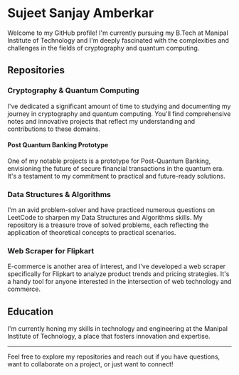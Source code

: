 # Sujeet Sanjay Amberkar

Welcome to my GitHub profile! I'm currently pursuing my B.Tech at Manipal Institute of Technology and I'm deeply fascinated with the complexities and challenges in the fields of cryptography and quantum computing.

## Repositories

### Cryptography & Quantum Computing
I've dedicated a significant amount of time to studying and documenting my journey in cryptography and quantum computing. You'll find comprehensive notes and innovative projects that reflect my understanding and contributions to these domains.

#### Post Quantum Banking Prototype
One of my notable projects is a prototype for Post-Quantum Banking, envisioning the future of secure financial transactions in the quantum era. It's a testament to my commitment to practical and future-ready solutions.

### Data Structures & Algorithms
I'm an avid problem-solver and have practiced numerous questions on LeetCode to sharpen my Data Structures and Algorithms skills. My repository is a treasure trove of solved problems, each reflecting the application of theoretical concepts to practical scenarios.

### Web Scraper for Flipkart
E-commerce is another area of interest, and I've developed a web scraper specifically for Flipkart to analyze product trends and pricing strategies. It's a handy tool for anyone interested in the intersection of web technology and commerce.

## Education
I'm currently honing my skills in technology and engineering at the Manipal Institute of Technology, a place that fosters innovation and expertise.

---

Feel free to explore my repositories and reach out if you have questions, want to collaborate on a project, or just want to connect!

